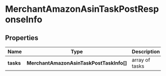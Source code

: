 # MerchantAmazonAsinTaskPostResponseInfo

## Properties

| Name | Type | Description | Notes |
|------------ | ------------- | ------------- | -------------|
**tasks** | **MerchantAmazonAsinTaskPostTaskInfo[]** | array of tasks |[optional]|